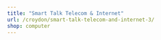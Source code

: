 ```yaml
---
title: "Smart Talk Telecom & Internet"
url: /croydon/smart-talk-telecom-and-internet-3/
shop: computer
---
```

